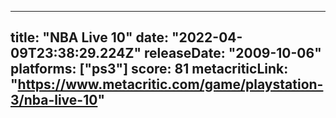 
---
title: "NBA Live 10"
date: "2022-04-09T23:38:29.224Z"
releaseDate: "2009-10-06"
platforms: ["ps3"]
score: 81
metacriticLink: "https://www.metacritic.com/game/playstation-3/nba-live-10"
---
